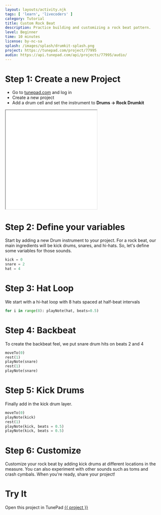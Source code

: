```yaml
---
layout: layouts/activity.njk
tags: [ 'learn', 'livecoders' ]
category: Tutorial
title: Custom Rock Beat
description: Practice building and customizing a rock beat pattern.
level: Beginner
time: 10 minutes
license: by-nc-sa
splash: /images/splash/drumkit-splash.png
project: https://tunepad.com/project/77995
audio: https://api.tunepad.com/api/projects/77995/audio/
---
```

# Step 1: Create a new Project
* Go to [tunepad.com](https://tunepad.com) and log in
* Create a new project
* Add a drum cell and set the instrument to **Drums → Rock Drumkit**


<iframe height="325" src="/interactives/composer/?embedded=true&bpm=110&steps=16&voice=2&track2=5555&track4=0101&track5=1050" class="composer-iframe" scrolling="no"></iframe>


# Step 2: Define your variables
Start by adding a new Drum instrument to your project. For a rock beat, our main ingredients will be kick drums, snares, and hi-hats. So, let's define some variables for those sounds.
```python
kick = 0
snare = 2
hat = 4
```

# Step 3: Hat Loop
We start with a hi-hat loop with 8 hats spaced at half-beat intervals
```python
for i in range(8): playNote(hat, beats=0.5)
```

# Step 4: Backbeat
To create the backbeat feel, we put snare drum hits on beats 2 and 4
```python
moveTo(0)
rest(1)
playNote(snare)
rest(1)
playNote(snare)
```

# Step 5: Kick Drums
Finally add in the kick drum layer.
```python
moveTo(0)
playNote(kick)
rest(1)
playNote(kick, beats = 0.5)
playNote(kick, beats = 0.5)
```

# Step 6: Customize
Customize your rock beat by adding kick drums at different locations in the measure. You can also experiment with other sounds such as toms and crash cymbals. When you're ready, share your project!


# Try It
Open this project in TunePad <a href="{{project}}" target="_blank">{{ project }}</a>
